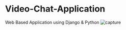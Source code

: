 # Video-Chat-Application
Web Based Application using Django &amp; Python
![capture](https://user-images.githubusercontent.com/35330229/43360555-e3aa66b4-92d4-11e8-95a3-efc0086ee75b.PNG)
